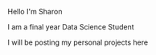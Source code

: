 Hello I'm Sharon

I am a final year Data Science Student

I will be posting my personal projects here

